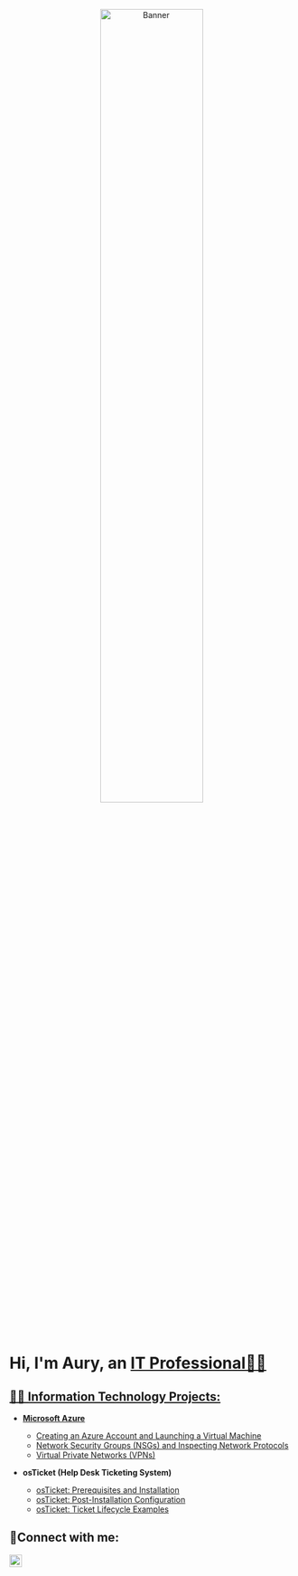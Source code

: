 <p align="center">
<img src="https://i.imgur.com/0JYwLr1.png" height="60%" width="60%" alt="Banner"/>
</p>
<h1>Hi, I'm Aury, an <a href="https://www.linkedin.com/in/aury-reyes-79105120a/">IT Professional👋🏻</h1>

<h2>👨‍💻 Information Technology Projects:</h2>
  
- <b>Microsoft Azure</b>
  - [Creating an Azure Account and Launching a Virtual Machine](https://github.com/auryreyes/create-azure-virtual-machine)
  - [Network Security Groups (NSGs) and Inspecting Network Protocols](https://github.com/auryreyes/azure-nsg-network-protocols)
  - [Virtual Private Networks (VPNs)](https://github.com/auryreyes/virtual-private-networks)

- <b>osTicket (Help Desk Ticketing System)</b>
  - [osTicket: Prerequisites and Installation](https://github.com/auryreyes/osticket-prereqs)
  - [osTicket: Post-Installation Configuration](https://github.com/auryreyes/post-install-config)
  - [osTicket: Ticket Lifecycle Examples](https://github.com/auryreyes/ticket-lifecycle)

<h2>🤳Connect with me:</h2>

[<img align="left" alt="Josh | LinkedIn" width="22px" src="https://cdn.jsdelivr.net/npm/simple-icons@v3/icons/linkedin.svg" />][linkedin]

[linkedin]:https://www.linkedin.com/in/aury-reyes-79105120a/

